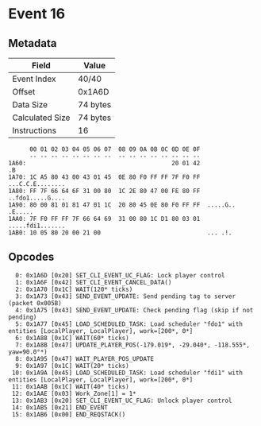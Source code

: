 # Event 16

## Metadata

| Field           | Value    |
|-----------------|----------|
| Event Index     | 40/40    |
| Offset          | 0x1A6D   |
| Data Size       | 74 bytes |
| Calculated Size | 74 bytes |
| Instructions    | 16       |

```
      00 01 02 03 04 05 06 07  08 09 0A 0B 0C 0D 0E 0F
      -- -- -- -- -- -- -- --  -- -- -- -- -- -- -- --
1A60:                                         20 01 42                .B
1A70: 1C A5 80 43 00 43 01 45  0E 80 F0 FF FF 7F F0 FF  ...C.C.E........
1A80: FF 7F 66 64 6F 31 00 80  1C 2E 80 47 00 FE 80 FF  ..fdo1.....G....
1A90: 80 00 81 01 81 47 01 1C  20 80 45 0E 80 F0 FF FF  .....G.. .E.....
1AA0: 7F F0 FF FF 7F 66 64 69  31 00 80 1C D1 80 03 01  .....fdi1.......
1AB0: 10 05 80 20 00 21 00                              ... .!.         
```

## Opcodes

```
  0: 0x1A6D [0x20] SET_CLI_EVENT_UC_FLAG: Lock player control
  1: 0x1A6F [0x42] SET_CLI_EVENT_CANCEL_DATA()
  2: 0x1A70 [0x1C] WAIT(120* ticks)
  3: 0x1A73 [0x43] SEND_EVENT_UPDATE: Send pending tag to server (packet 0x005B)
  4: 0x1A75 [0x43] SEND_EVENT_UPDATE: Check pending flag (skip if not pending)
  5: 0x1A77 [0x45] LOAD_SCHEDULED_TASK: Load scheduler "fdo1" with entities [LocalPlayer, LocalPlayer], work=[200*, 0*]
  6: 0x1A88 [0x1C] WAIT(60* ticks)
  7: 0x1A8B [0x47] UPDATE_PLAYER_POS(-179.019*, -29.040*, -118.555*, yaw=90.0°*)
  8: 0x1A95 [0x47] WAIT_PLAYER_POS_UPDATE
  9: 0x1A97 [0x1C] WAIT(20* ticks)
 10: 0x1A9A [0x45] LOAD_SCHEDULED_TASK: Load scheduler "fdi1" with entities [LocalPlayer, LocalPlayer], work=[200*, 0*]
 11: 0x1AAB [0x1C] WAIT(40* ticks)
 12: 0x1AAE [0x03] Work_Zone[1] = 1*
 13: 0x1AB3 [0x20] SET_CLI_EVENT_UC_FLAG: Unlock player control
 14: 0x1AB5 [0x21] END_EVENT
 15: 0x1AB6 [0x00] END_REQSTACK()
```
